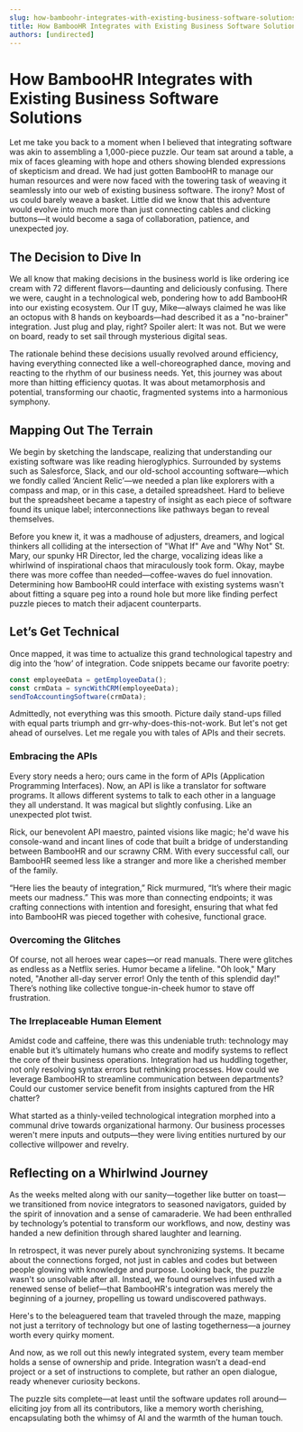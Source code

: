```yaml
---
slug: how-bamboohr-integrates-with-existing-business-software-solutions
title: How BambooHR Integrates with Existing Business Software Solutions
authors: [undirected]
---
```



# How BambooHR Integrates with Existing Business Software Solutions

Let me take you back to a moment when I believed that integrating software was akin to assembling a 1,000-piece puzzle. Our team sat around a table, a mix of faces gleaming with hope and others showing blended expressions of skepticism and dread. We had just gotten BambooHR to manage our human resources and were now faced with the towering task of weaving it seamlessly into our web of existing business software. The irony? Most of us could barely weave a basket. Little did we know that this adventure would evolve into much more than just connecting cables and clicking buttons—it would become a saga of collaboration, patience, and unexpected joy.

## The Decision to Dive In

We all know that making decisions in the business world is like ordering ice cream with 72 different flavors—daunting and deliciously confusing. There we were, caught in a technological web, pondering how to add BambooHR into our existing ecosystem. Our IT guy, Mike—always claimed he was like an octopus with 8 hands on keyboards—had described it as a "no-brainer" integration. Just plug and play, right? Spoiler alert: It was not. But we were on board, ready to set sail through mysterious digital seas.

The rationale behind these decisions usually revolved around efficiency, having everything connected like a well-choreographed dance, moving and reacting to the rhythm of our business needs. Yet, this journey was about more than hitting efficiency quotas. It was about metamorphosis and potential, transforming our chaotic, fragmented systems into a harmonious symphony.

## Mapping Out The Terrain

We begin by sketching the landscape, realizing that understanding our existing software was like reading hieroglyphics. Surrounded by systems such as Salesforce, Slack, and our old-school accounting software—which we fondly called ‘Ancient Relic’—we needed a plan like explorers with a compass and map, or in this case, a detailed spreadsheet. Hard to believe but the spreadsheet became a tapestry of insight as each piece of software found its unique label; interconnections like pathways began to reveal themselves. 

Before you knew it, it was a madhouse of adjusters, dreamers, and logical thinkers all colliding at the intersection of "What If" Ave and "Why Not" St. Mary, our spunky HR Director, led the charge, vocalizing ideas like a whirlwind of inspirational chaos that miraculously took form. Okay, maybe there was more coffee than needed—coffee-waves do fuel innovation. Determining how BambooHR could interface with existing systems wasn't about fitting a square peg into a round hole but more like finding perfect puzzle pieces to match their adjacent counterparts.

## Let’s Get Technical

Once mapped, it was time to actualize this grand technological tapestry and dig into the ’how’ of integration. Code snippets became our favorite poetry:

```javascript
const employeeData = getEmployeeData();
const crmData = syncWithCRM(employeeData);
sendToAccountingSoftware(crmData);
```

Admittedly, not everything was this smooth. Picture daily stand-ups filled with equal parts triumph and grr-why-does-this-not-work. But let's not get ahead of ourselves. Let me regale you with tales of APIs and their secrets.

### Embracing the APIs

Every story needs a hero; ours came in the form of APIs (Application Programming Interfaces). Now, an API is like a translator for software programs. It allows different systems to talk to each other in a language they all understand. It was magical but slightly confusing. Like an unexpected plot twist.

Rick, our benevolent API maestro, painted visions like magic; he'd wave his console-wand and incant lines of code that built a bridge of understanding between BambooHR and our scrawny CRM. With every successful call, our BambooHR seemed less like a stranger and more like a cherished member of the family.

“Here lies the beauty of integration,” Rick murmured, “It’s where their magic meets our madness.” This was more than connecting endpoints; it was crafting connections with intention and foresight, ensuring that what fed into BambooHR was pieced together with cohesive, functional grace.

### Overcoming the Glitches

Of course, not all heroes wear capes—or read manuals. There were glitches as endless as a Netflix series. Humor became a lifeline. "Oh look," Mary noted, "Another all-day server error! Only the tenth of this splendid day!" There’s nothing like collective tongue-in-cheek humor to stave off frustration.

### The Irreplaceable Human Element

Amidst code and caffeine, there was this undeniable truth: technology may enable but it’s ultimately humans who create and modify systems to reflect the core of their business operations. Integration had us huddling together, not only resolving syntax errors but rethinking processes. How could we leverage BambooHR to streamline communication between departments? Could our customer service benefit from insights captured from the HR chatter?

What started as a thinly-veiled technological integration morphed into a communal drive towards organizational harmony. Our business processes weren't mere inputs and outputs—they were living entities nurtured by our collective willpower and revelry.

## Reflecting on a Whirlwind Journey

As the weeks melted along with our sanity—together like butter on toast—we transitioned from novice integrators to seasoned navigators, guided by the spirit of innovation and a sense of camaraderie. We had been enthralled by technology’s potential to transform our workflows, and now, destiny was handed a new definition through shared laughter and learning.

In retrospect, it was never purely about synchronizing systems. It became about the connections forged, not just in cables and codes but between people glowing with knowledge and purpose. Looking back, the puzzle wasn't so unsolvable after all. Instead, we found ourselves infused with a renewed sense of belief—that BambooHR's integration was merely the beginning of a journey, propelling us toward undiscovered pathways.

Here's to the beleaguered team that traveled through the maze, mapping not just a territory of technology but one of lasting togetherness—a journey worth every quirky moment.

And now, as we roll out this newly integrated system, every team member holds a sense of ownership and pride. Integration wasn’t a dead-end project or a set of instructions to complete, but rather an open dialogue, ready whenever curiosity beckons.

The puzzle sits complete—at least until the software updates roll around—eliciting joy from all its contributors, like a memory worth cherishing, encapsulating both the whimsy of AI and the warmth of the human touch.